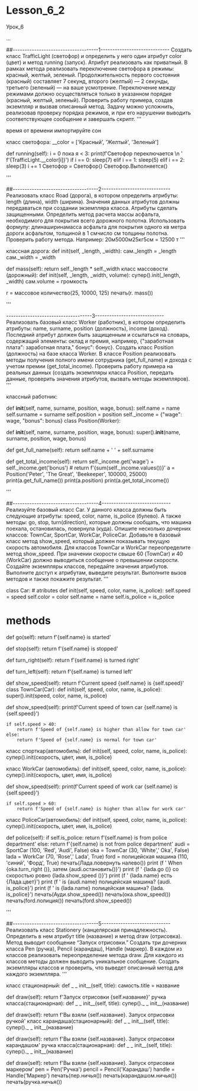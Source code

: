 # Lesson_6_2
Урок_6

...

##------------------------------------1-----------------------------
Создать класс TrafficLight (светофор) и определить у него один атрибут color (цвет) и метод running (запуск). Атрибут реализовать как приватный. В рамках метода реализовать переключение светофора в режимы: красный, желтый, зеленый. Продолжительность первого состояния (красный) составляет 7 секунд, второго (желтый) — 2 секунды, третьего (зеленый) — на ваше усмотрение. Переключение между режимами должно осуществляться только в указанном порядке (красный, желтый, зеленый). Проверить работу примера, создав экземпляр и вызвав описанный метод. Задачу можно усложнить, реализовав проверку порядка режимов, и при его нарушении выводить соответствующее сообщение и завершать скрипт. '''

время от времени импортируйте сон

класс светофора: __color = ['Красный', 'Желтый', 'Зеленый']

def running(self):
    i = 0
    пока я < 3:
        print(f'Светофор переключается \n '
              f'{TrafficLight.__color[i]}')
        if i == 0:
            sleep(7)
        elif i == 1:
            sleep(5)
        elif i == 2:
            sleep(3)
        i += 1
Светофор = Светофор() Светофор.Выполняется()

'''

##------------------------------------2-----------------------------
Реализовать класс Road (дорога), в котором определить атрибуты: length (длина), width (ширина). Значения данных атрибутов должны передаваться при создании экземпляра класса. Атрибуты сделать защищенными. Определить метод расчета массы асфальта, необходимого для покрытия всего дорожного полотна. Использовать формулу: длинаширинамасса асфальта для покрытия одного кв метра дороги асфальтом, толщиной в 1 смчисло см толщины полотна. Проверить работу метода. Например: 20м5000м25кг5см = 12500 т '''

классная дорога: def init(self, _length, _width): сам._length = _length сам._width = _width

def mass(self):
    return self._length * self._width
класс массовости (дорожный): def init(self, _length, _width, volume): супер().init(_length, _width) сам.volume = громкость

r = массовое количество(25, 10000, 125) печать(r. mass())

'''

------------------------------------3-----------------------------
Реализовать базовый класс Worker (работник), в котором определить атрибуты: name, surname, position (должность), income (доход). Последний атрибут должен быть защищенным и ссылаться на словарь, содержащий элементы: оклад и премия, например, {"заработная плата": заработная плата," бонус": бонус}. Создать класс Position (должность) на базе класса Worker. В классе Position реализовать методы получения полного имени сотрудника (get_full_name) и дохода с учетом премии (get_total_income). Проверить работу примера на реальных данных (создать экземпляры класса Position, передать данные, проверить значения атрибутов, вызвать методы экземпляров). '''

классный работник:

def __init__(self, name, surname, position, wage, bonus):
    self.name = name
    self.surname = surname
    self.position = position
    self._income = {"wage": wage, "bonus": bonus}
class Position(Worker):

def __init__(self, name, surname, position, wage, bonus):
    super().__init__(name, surname, position, wage, bonus)

def get_full_name(self):
    return self.name + ' ' + self.surname

def get_total_income(self):
    return self._income.get('wage') + self._income.get('bonus')
    # return f'{sum(self._income.values())}'
a = Position('Peter', 'The Great', 'Beekeeper', 100000, 25000) print(a.get_full_name()) print(a.position) print(a.get_total_income())

'''

##------------------------------------4-----------------------------
Реализуйте базовый класс Car. У данного класса должны быть следующие атрибуты: speed, color, name, is_police (булево). А также методы: go, stop, turn(direction), которые должны сообщать, что машина поехала, остановилась, повернула (куда). Опишите несколько дочерних классов: TownCar, SportCar, WorkCar, PoliceCar. Добавьте в базовый класс метод show_speed, который должен показывать текущую скорость автомобиля. Для классов TownCar и WorkCar переопределите метод show_speed. При значении скорости свыше 60 (TownCar) и 40 (WorkCar) должно выводиться сообщение о превышении скорости. Создайте экземпляры классов, передайте значения атрибутов. Выполните доступ к атрибутам, выведите результат. Выполните вызов методов и также покажите результат. '''

class Car: # atributes def init(self, speed, color, name, is_police): self.speed = speed self.color = color self.name = name self.is_police = is_police

# methods
def go(self):
    return f'{self.name} is started'

def stop(self):
    return f'{self.name} is stopped'

def turn_right(self):
    return f'{self.name} is turned right'

def turn_left(self):
    return f'{self.name} is turned left'

def show_speed(self):
    return f'Current speed {self.name} is {self.speed}'
class TownCar(Car): def init(self, speed, color, name, is_police): super().init(speed, color, name, is_police)

def show_speed(self):
    print(f'Current speed of town car {self.name} is {self.speed}')

    if self.speed > 40:
        return f'Speed of {self.name} is higher than allow for town car'
    else:
        return f'Speed of {self.name} is normal for town car'
класс спорткар(автомобиль): def init(self, speed, color, name, is_police): супер().init(скорость, цвет, имя, is_police)

класс WorkCar (автомобиль): def init(self, speed, color, name, is_police): супер().init(скорость, цвет, имя, is_police)

def show_speed(self):
    print(f'Current speed of work car {self.name} is {self.speed}')

    if self.speed > 60:
        return f'Speed of {self.name} is higher than allow for work car'
класс PoliceCar(автомобиль): def init(self, speed, color, name, is_police): супер().init(скорость, цвет, имя, is_police)

def police(self):
    if self.is_police:
        return f'{self.name} is from police department'
    else:
        return f'{self.name} is not from police department'
audi = SportCar (100, 'Red', 'Audi', False) oka = TownCar (30, 'White',' Oka', False) lada = WorkCar (70, 'Rose',' Lada', True) ford = полицейская машина (110, 'синий', 'Форд', True) печать(Лада.повернуть налево()) print (f ' When {oka.turn_right ()}, затем {audi.остановить()}') print (f ' {lada.go ()} со скоростью ровно {lada.show_speed ()}') print (f ' {lada.name} есть {Лада.цвет}') print (f ' is {audi.name} полицейская машина? {audi. is_police}') print (f ' is {lada.name} полицейская машина? {lada. is_police}') печать(Ауди.show_speed()) печать(ока.show_speed()) печать(ford.полиция()) печать(ford.show_speed())

'''

##------------------------------------5-----------------------------
Реализовать класс Stationery (канцелярская принадлежность). Определить в нем атрибут title (название) и метод draw (отрисовка). Метод выводит сообщение “Запуск отрисовки.” Создать три дочерних класса Pen (ручка), Pencil (карандаш), Handle (маркер). В каждом из классов реализовать переопределение метода draw. Для каждого из классов методы должен выводить уникальное сообщение. Создать экземпляры классов и проверить, что выведет описанный метод для каждого экземпляра. '''

класс стационарный: def _ _ init__(self, title): самость.title = название

def draw(self):
    return f'Запуск отрисовки {self.название}'
ручка класса(стационарная): def _ _ init__(self, title): супер()._ _ init__(название)

def draw(self):
    return f'Вы взяли {self.название}. Запуск отрисовки ручкой'
класс карандаша(стационарный): def _ _ init__(self, title): супер()._ _ init__(название)

def draw(self):
    return f'Вы взяли {self.название}. Запуск отрисовки карандашом'
ручка класса(стационарная): def _ _ init__(self, title): супер()._ _ init__(название)

def draw(self):
    return f'Вы взяли {self.название}. Запуск отрисовки маркером'
pen = Pen('Ручка') pencil = Pencil('Карандаш') handle = Handle('Маркер') печать(пер.ничья()) печать(карандашом.ничья()) печать(ручка.ничья())
